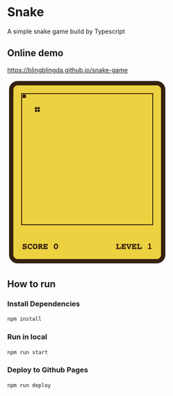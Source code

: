 # Snake

A simple snake game build by Typescript

## Online demo

https://blingblingda.github.io/snake-game

![screenshot](./docs/screenshot.png)

## How to run

### Install Dependencies

```bash
npm install
```

### Run in local

```bash
npm run start
```

### Deploy to Github Pages

```bash
npm run deploy
```
